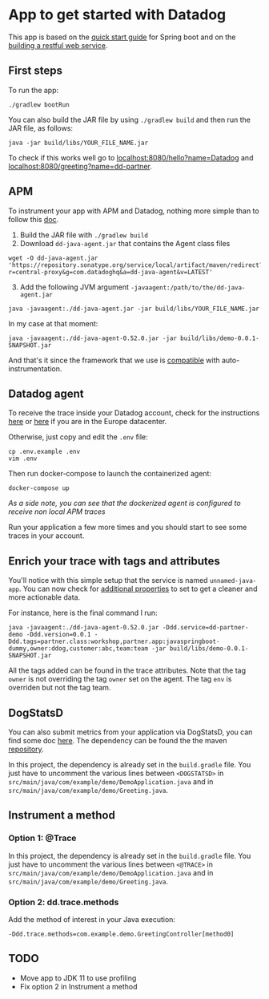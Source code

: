 # App to get started with Datadog

This app is based on the [quick start guide](https://spring.io/quickstart) for Spring boot and on the [building a restful web service](https://spring.io/guides/gs/actuator-service/).

## First steps

To run the app:

```
./gradlew bootRun
```

You can also build the JAR file by using `./gradlew build` and then run the JAR file, as follows:

```
java -jar build/libs/YOUR_FILE_NAME.jar
```

To check if this works well go to [localhost:8080/hello?name=Datadog](http://localhost:8080/hello?name=Datadog) and [localhost:8080/greeting?name=dd-partner](http://localhost:8080/greeting?name=dd-partner).

## APM

To instrument your app with APM and Datadog, nothing more simple than to follow this [doc](https://docs.datadoghq.com/tracing/setup/java/).

1. Build the JAR file with `./gradlew build`
2. Download `dd-java-agent.jar` that contains the Agent class files

```
wget -O dd-java-agent.jar 'https://repository.sonatype.org/service/local/artifact/maven/redirect?r=central-proxy&g=com.datadoghq&a=dd-java-agent&v=LATEST'
```

3. Add the following JVM argument `-javaagent:/path/to/the/dd-java-agent.jar`

```
java -javaagent:./dd-java-agent.jar -jar build/libs/YOUR_FILE_NAME.jar
```

In my case at that moment:

```
java -javaagent:./dd-java-agent-0.52.0.jar -jar build/libs/demo-0.0.1-SNAPSHOT.jar
```

And that's it since the framework that we use is [compatible](https://docs.datadoghq.com/tracing/setup/java/#compatibility) with auto-instrumentation.

## Datadog agent

To receive the trace inside your Datadog account, check for the instructions [here](https://app.datadoghq.com/account/settings#agent) or [here](https://app.datadoghq.eu/account/settings#agent) if you are in the Europe datacenter.

Otherwise, just copy and edit the `.env` file:

```
cp .env.example .env
vim .env
```

Then run docker-compose to launch the containerized agent:

```
docker-compose up
```

*As a side note, you can see that the dockerized agent is configured to receive non local APM traces*

Run your application a few more times and you should start to see some traces in your account.

## Enrich your trace with tags and attributes

You'll notice with this simple setup that the service is named `unnamed-java-app`. You can now check for [additional properties](https://docs.datadoghq.com/tracing/setup/java/#configuration) to set to get a cleaner and more actionable data.

For instance, here is the final command I run:
```
java -javaagent:./dd-java-agent-0.52.0.jar -Ddd.service=dd-partner-demo	-Ddd.version=0.0.1 -Ddd.tags=partner.class:workshop,partner.app:javaspringboot-dummy,owner:ddog,customer:abc,team:team -jar build/libs/demo-0.0.1-SNAPSHOT.jar
```

All the tags added can be found in the trace attributes. Note that the tag `owner` is not overriding the tag `owner` set on the agent. The tag `env` is overriden but not the tag team.

## DogStatsD

You can also submit metrics from your application via DogStatsD, you can find some doc [here](https://docs.datadoghq.com/developers/dogstatsd/?tab=java). The dependency can be found the the maven [repository](https://mvnrepository.com/artifact/com.datadoghq/java-dogstatsd-client).

In this project, the dependency is already set in the `build.gradle` file. You just have to uncomment the various lines between `<DOGSTATSD>` in `src/main/java/com/example/demo/DemoApplication.java` and in `src/main/java/com/example/demo/Greeting.java`.

## Instrument a method

### Option 1: @Trace

In this project, the dependency is already set in the `build.gradle` file. You just have to uncomment the various lines between `<@TRACE>` in `src/main/java/com/example/demo/DemoApplication.java` and in `src/main/java/com/example/demo/Greeting.java`.

### Option 2: dd.trace.methods

<!-- FIXME: -->
Add the method of interest in your Java execution:
```
-Ddd.trace.methods=com.example.demo.GreetingController[method0]
```

## TODO

- Move app to JDK 11 to use profiling
- Fix option 2 in Instrument a method
<!-- -Ddd.trace.http.client.split-by-domain=true et -Ddd.service.mapping=“kafka:kafkawithagent” -->